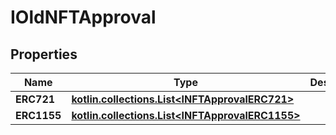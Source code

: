 # IOldNFTApproval

## Properties

| Name        | Type                                                                        | Description | Notes |
| ----------- | --------------------------------------------------------------------------- | ----------- | ----- |
| **ERC721**  | [**kotlin.collections.List\<INFTApprovalERC721>**](inftapprovalerc721.md)   |             |       |
| **ERC1155** | [**kotlin.collections.List\<INFTApprovalERC1155>**](inftapprovalerc1155.md) |             |       |
